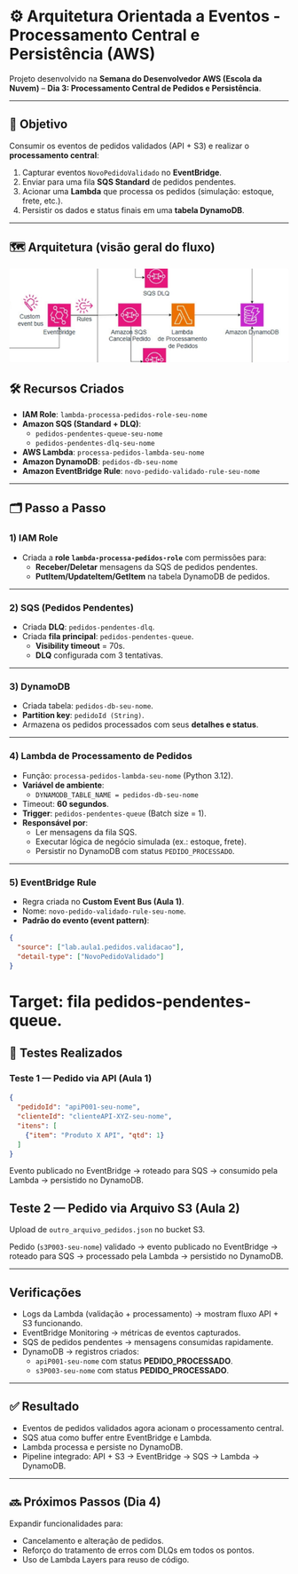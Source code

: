 # ⚙️ Arquitetura Orientada a Eventos - Processamento Central e Persistência (AWS)

Projeto desenvolvido na **Semana do Desenvolvedor AWS (Escola da Nuvem)** – **Dia 3: Processamento Central de Pedidos e Persistência**.  

---

## 🎯 Objetivo
Consumir os eventos de pedidos validados (API + S3) e realizar o **processamento central**:  
1. Capturar eventos `NovoPedidoValidado` no **EventBridge**.  
2. Enviar para uma fila **SQS Standard** de pedidos pendentes.  
3. Acionar uma **Lambda** que processa os pedidos (simulação: estoque, frete, etc.).  
4. Persistir os dados e status finais em uma **tabela DynamoDB**.  

---

## 🗺️ Arquitetura (visão geral do fluxo)

![Arquitetura AWS Dia 2](./assets/ArquiteturaDia3.png)
## 🛠️ Recursos Criados

- **IAM Role**: `lambda-processa-pedidos-role-seu-nome`  
- **Amazon SQS (Standard + DLQ)**:  
  - `pedidos-pendentes-queue-seu-nome`  
  - `pedidos-pendentes-dlq-seu-nome`  
- **AWS Lambda**: `processa-pedidos-lambda-seu-nome`  
- **Amazon DynamoDB**: `pedidos-db-seu-nome`  
- **Amazon EventBridge Rule**: `novo-pedido-validado-rule-seu-nome`  

---

## 🗂️ Passo a Passo

### 1) IAM Role
- Criada a **role `lambda-processa-pedidos-role`** com permissões para:  
  - **Receber/Deletar** mensagens da SQS de pedidos pendentes.  
  - **PutItem/UpdateItem/GetItem** na tabela DynamoDB de pedidos.  

---

### 2) SQS (Pedidos Pendentes)
- Criada **DLQ**: `pedidos-pendentes-dlq`.  
- Criada **fila principal**: `pedidos-pendentes-queue`.  
  - **Visibility timeout** = 70s.  
  - **DLQ** configurada com 3 tentativas.  

---

### 3) DynamoDB
- Criada tabela: `pedidos-db-seu-nome`.  
- **Partition key**: `pedidoId (String)`.  
- Armazena os pedidos processados com seus **detalhes e status**.  

---

### 4) Lambda de Processamento de Pedidos
- Função: `processa-pedidos-lambda-seu-nome` (Python 3.12).  
- **Variável de ambiente**:  
  - `DYNAMODB_TABLE_NAME = pedidos-db-seu-nome`  
- Timeout: **60 segundos**.  
- **Trigger**: `pedidos-pendentes-queue` (Batch size = 1).  
- **Responsável por**:  
  - Ler mensagens da fila SQS.  
  - Executar lógica de negócio simulada (ex.: estoque, frete).  
  - Persistir no DynamoDB com status `PEDIDO_PROCESSADO`.  

---

### 5) EventBridge Rule
- Regra criada no **Custom Event Bus (Aula 1)**.  
- Nome: `novo-pedido-validado-rule-seu-nome`.  
- **Padrão do evento (event pattern)**:  
```json
{
  "source": ["lab.aula1.pedidos.validacao"],
  "detail-type": ["NovoPedidoValidado"]
}
```

# Target: fila pedidos-pendentes-queue.

## 🔬 Testes Realizados

### Teste 1 — Pedido via API (Aula 1)

```json
{
  "pedidoId": "apiP001-seu-nome",
  "clienteId": "clienteAPI-XYZ-seu-nome",
  "itens": [
    {"item": "Produto X API", "qtd": 1}
  ]
}
```
Evento publicado no EventBridge → roteado para SQS → consumido pela Lambda → persistido no DynamoDB.

## Teste 2 — Pedido via Arquivo S3 (Aula 2)

Upload de `outro_arquivo_pedidos.json` no bucket S3.

Pedido (`s3P003-seu-nome`) validado → evento publicado no EventBridge → roteado para SQS → processado pela Lambda → persistido no DynamoDB.

---

## Verificações

- Logs da Lambda (validação + processamento) → mostram fluxo API + S3 funcionando.
- EventBridge Monitoring → métricas de eventos capturados.
- SQS de pedidos pendentes → mensagens consumidas rapidamente.
- DynamoDB → registros criados:
  - `apiP001-seu-nome` com status **PEDIDO_PROCESSADO**.
  - `s3P003-seu-nome` com status **PEDIDO_PROCESSADO**.

---

## ✅ Resultado

- Eventos de pedidos validados agora acionam o processamento central.
- SQS atua como buffer entre EventBridge e Lambda.
- Lambda processa e persiste no DynamoDB.
- Pipeline integrado: API + S3 → EventBridge → SQS → Lambda → DynamoDB.

---

## 🔜 Próximos Passos (Dia 4)

Expandir funcionalidades para:

- Cancelamento e alteração de pedidos.
- Reforço do tratamento de erros com DLQs em todos os pontos.
- Uso de Lambda Layers para reuso de código.
